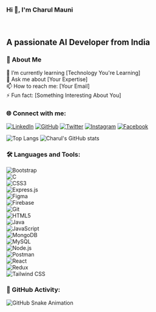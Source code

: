 
<h3 text-align:centre>Hi 👋, I'm Charul Mauni</h3><br>
<h2>A passionate AI Developer from India </h2>

### 🚀 About Me  
🌱 I’m currently learning [Technology You're Learning]  
💬 Ask me about [Your Expertise]  
📫 How to reach me: [Your Email]  
⚡ Fun fact: [Something Interesting About You]  




 ### 🌐 Connect with me:  
[![LinkedIn](https://img.shields.io/badge/LinkedIn-0A66C2?style=for-the-badge&logo=linkedin&logoColor=white&borderRadius=40)](https://www.linkedin.com/in/yourusername/) 
[![GitHub](https://img.shields.io/badge/GitHub-181717?style=for-the-badge&logo=github&logoColor=white&borderRadius=20)](https://github.com/yourusername) 
[![Twitter](https://img.shields.io/badge/Twitter-1DA1F2?style=for-the-badge&logo=twitter&logoColor=white&borderRadius=20)](https://twitter.com/yourusername) 
[![Instagram](https://img.shields.io/badge/Instagram-E4405F?style=for-the-badge&logo=instagram&logoColor=white&borderRadius=20)](https://www.instagram.com/yourusername/) 
[![Facebook](https://img.shields.io/badge/Facebook-1877F2?style=for-the-badge&logo=facebook&logoColor=white&borderRadius=20)](https://www.facebook.com/yourusername/)

![Top Langs](https://github-readme-stats.vercel.app/api/top-langs/?username=charulmauni&layout=compact)  ![Charul's GitHub stats](https://github-readme-stats.vercel.app/api?username=charulmauni&show_icons=true&theme=radical)
### 🛠 Languages and Tools:  
![Bootstrap](https://img.shields.io/badge/Bootstrap-7952B3?style=for-the-badge&logo=bootstrap&logoColor=white)  
![C](https://img.shields.io/badge/C-00599C?style=for-the-badge&logo=c&logoColor=white)  
![CSS3](https://img.shields.io/badge/CSS3-1572B6?style=for-the-badge&logo=css3&logoColor=white)  
![Express.js](https://img.shields.io/badge/Express.js-000000?style=for-the-badge&logo=express&logoColor=white)  
![Figma](https://img.shields.io/badge/Figma-F24E1E?style=for-the-badge&logo=figma&logoColor=white)  
![Firebase](https://img.shields.io/badge/Firebase-FFCA28?style=for-the-badge&logo=firebase&logoColor=black)  
![Git](https://img.shields.io/badge/Git-F05032?style=for-the-badge&logo=git&logoColor=white)  
![HTML5](https://img.shields.io/badge/HTML5-E34F26?style=for-the-badge&logo=html5&logoColor=white)  
![Java](https://img.shields.io/badge/Java-007396?style=for-the-badge&logo=java&logoColor=white)  
![JavaScript](https://img.shields.io/badge/JavaScript-F7DF1E?style=for-the-badge&logo=javascript&logoColor=black)  
![MongoDB](https://img.shields.io/badge/MongoDB-47A248?style=for-the-badge&logo=mongodb&logoColor=white)  
![MySQL](https://img.shields.io/badge/MySQL-4479A1?style=for-the-badge&logo=mysql&logoColor=white)  
![Node.js](https://img.shields.io/badge/Node.js-43853D?style=for-the-badge&logo=node.js&logoColor=white)  
![Postman](https://img.shields.io/badge/Postman-FF6C37?style=for-the-badge&logo=postman&logoColor=white)  
![React](https://img.shields.io/badge/React-61DAFB?style=for-the-badge&logo=react&logoColor=black)  
![Redux](https://img.shields.io/badge/Redux-764ABC?style=for-the-badge&logo=redux&logoColor=white)  
![Tailwind CSS](https://img.shields.io/badge/Tailwind_CSS-38B2AC?style=for-the-badge&logo=tailwind-css&logoColor=white)  

### 🐍 GitHub Activity:  
![GitHub Snake Animation](https://github.com/[YourGitHubUsername]/[YourGitHubUsername]/blob/output/github-contribution-grid-snake.svg)  


<!--
**CharulMauni/CharulMauni** is a ✨ _special_ ✨ repository because its `README.md` (this file) appears on your GitHub profile.

Here are some ideas to get you started:

- 🔭 I’m currently working on ...
- 🌱 I’m currently learning ...
- 👯 I’m looking to collaborate on ...
- 🤔 I’m looking for help with ...
- 💬 Ask me about ...
- 📫 How to reach me: ...
- 😄 Pronouns: ...
- ⚡ Fun fact: ...
-->
